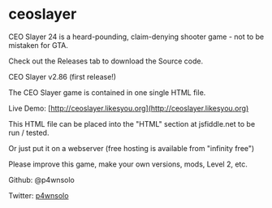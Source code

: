 # ceoslayer
CEO Slayer 24 is a heard-pounding, claim-denying shooter game - not to be mistaken for GTA.


Check out the Releases tab to download the Source code.

CEO Slayer v2.86 (first release!)

The CEO Slayer game is contained in one single HTML file.  

Live Demo:
[http://ceoslayer.likesyou.org](http://ceoslayer.likesyou.org)

This HTML file can be placed into the "HTML" section at jsfiddle.net to be run / tested.  

Or just put it on a webserver (free hosting is available from "infinity free")

Please improve this game, make your own versions, mods, Level 2, etc.



Github:
@p4wnsolo

Twitter:
[p4wnsolo](https://twitter.com/p4wnsolo)

